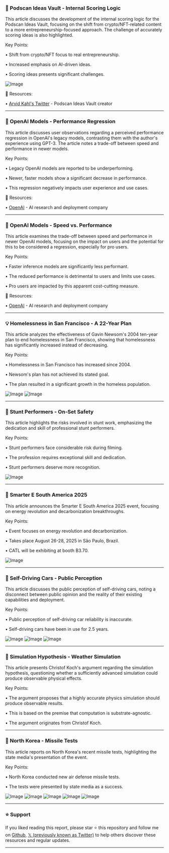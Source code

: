 ### 🤖 Podscan Ideas Vault - Internal Scoring Logic

This article discusses the development of the internal scoring logic for the Podscan Ideas Vault, focusing on the shift from crypto/NFT-related content to a more entrepreneurship-focused approach.  The challenge of accurately scoring ideas is also highlighted.

Key Points:

• Shift from crypto/NFT focus to real entrepreneurship.


• Increased emphasis on AI-driven ideas.


• Scoring ideas presents significant challenges.


![Image](https://pbs.twimg.com/media/GzDnB5lXkAEuHZU?format=jpg&name=small)

🔗 Resources:

• [Arvid Kahl's Twitter](https://x.com/arvidkahl) - Podscan Ideas Vault creator


---

### 🤖 OpenAI Models - Performance Regression

This article discusses user observations regarding a perceived performance regression in OpenAI's legacy models, contrasting them with the author's experience using GPT-3.  The article notes a trade-off between speed and performance in newer models.

Key Points:

• Legacy OpenAI models are reported to be underperforming.


• Newer, faster models show a significant decrease in performance.


• This regression negatively impacts user experience and use cases.


🔗 Resources:

• [OpenAI](https://x.com/OpenAI) - AI research and deployment company


---

### 🤖 OpenAI Models - Speed vs. Performance

This article examines the trade-off between speed and performance in newer OpenAI models, focusing on the impact on users and the potential for this to be considered a regression, especially for pro users.

Key Points:

• Faster inference models are significantly less performant.


•  The reduced performance is detrimental to users and limits use cases.


• Pro users are impacted by this apparent cost-cutting measure.


🔗 Resources:

• [OpenAI](https://x.com/OpenAI) - AI research and deployment company


---

### 💡 Homelessness in San Francisco - A 22-Year Plan

This article analyzes the effectiveness of Gavin Newsom's 2004 ten-year plan to end homelessness in San Francisco, showing that homelessness has significantly increased instead of decreasing.

Key Points:

• Homelessness in San Francisco has increased since 2004.


• Newsom's plan has not achieved its stated goal.


• The plan resulted in a significant growth in the homeless population.


![Image](https://pbs.twimg.com/media/GzFgl04WcAAST-3?format=jpg&name=small)
![Image](https://pbs.twimg.com/media/GzDfhR3WUAAcj4y?format=png&name=240x240)

---

### 🤖 Stunt Performers - On-Set Safety

This article highlights the risks involved in stunt work, emphasizing the dedication and skill of professional stunt performers.

Key Points:

• Stunt performers face considerable risk during filming.


• The profession requires exceptional skill and dedication.


• Stunt performers deserve more recognition.


![Image](https://pbs.twimg.com/amplify_video_thumb/1959446184742858752/img/OHDYvSDSog53LWZ0.jpg)


---

### 🚀 Smarter E South America 2025

This article announces the Smarter E South America 2025 event, focusing on energy revolution and decarbonization breakthroughs.

Key Points:

• Event focuses on energy revolution and decarbonization.


•  Takes place August 26-28, 2025 in São Paulo, Brazil.


• CATL will be exhibiting at booth B3.70.



![Image](https://pbs.twimg.com/media/GzC3ZA5WUAA4y2f?format=jpg&name=900x900)


---

### 🤖 Self-Driving Cars - Public Perception

This article discusses the public perception of self-driving cars, noting a disconnect between public opinion and the reality of their existing capabilities and deployment.

Key Points:

• Public perception of self-driving car reliability is inaccurate.


• Self-driving cars have been in use for 2.5 years.



![Image](https://pbs.twimg.com/media/GzFN5lCbsAAxeF1?format=jpg&name=900x900)
![Image](https://pbs.twimg.com/media/GzFN5lDawAAT8AO?format=jpg&name=360x360)
![Image](https://pbs.twimg.com/media/GzFN5lIbgAE56kS?format=jpg&name=360x360)


---

### 🤖 Simulation Hypothesis - Weather Simulation

This article presents Christof Koch's argument regarding the simulation hypothesis, questioning whether a sufficiently advanced simulation could produce observable physical effects.

Key Points:

• The argument proposes that a highly accurate physics simulation should produce observable results.


• This is based on the premise that computation is substrate-agnostic.


• The argument originates from Christof Koch.


---

### 🤖 North Korea - Missile Tests

This article reports on North Korea's recent missile tests, highlighting the state media's presentation of the event.

Key Points:

• North Korea conducted new air defense missile tests.


• The tests were presented by state media as a success.



![Image](https://pbs.twimg.com/media/GzFXSOoXEAAixYv?format=jpg&name=small)
![Image](https://pbs.twimg.com/media/GzAnjm-XEAArS5p?format=jpg&name=120x120)
![Image](https://pbs.twimg.com/media/GzAnk7JXMAA4yrj?format=jpg&name=120x120)
![Image](https://pbs.twimg.com/media/GzAnmG1XgAAbqL9?format=jpg&name=120x120)
![Image](https://pbs.twimg.com/media/GzAnoTjWAAAKVPy?format=jpg&name=120x120)


---

### ⭐️ Support

If you liked reading this report, please star ⭐️ this repository and follow me on [Github](https://github.com/Drix10), [𝕏 (previously known as Twitter)](https://x.com/DRIX_10_) to help others discover these resources and regular updates.

---